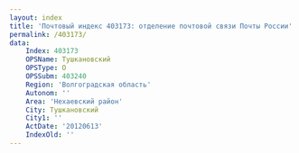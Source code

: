 ```yaml
---
layout: index
title: 'Почтовый индекс 403173: отделение почтовой связи Почты России'
permalink: /403173/
data:
    Index: 403173
    OPSName: Тушкановский
    OPSType: О
    OPSSubm: 403240
    Region: 'Волгоградская область'
    Autonom: ''
    Area: 'Нехаевский район'
    City: Тушкановский
    City1: ''
    ActDate: '20120613'
    IndexOld: ''
---
```

